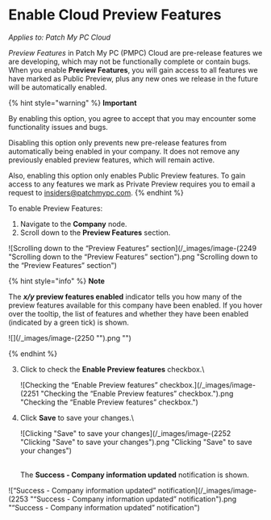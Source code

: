# Enable Cloud Preview Features

_Applies to: Patch My PC Cloud_

_Preview Features_ in Patch My PC (PMPC) Cloud are pre-release features we are developing, which may not be functionally complete or contain bugs. When you enable **Preview Features**, you will gain access to all features we have marked as Public Preview, plus any new ones we release in the future will be automatically enabled.

{% hint style="warning" %}
**Important**

By enabling this option, you agree to accept that you may encounter some functionality issues and bugs.

Disabling this option only prevents new pre-release features from automatically being enabled in your company. It does not remove any previously enabled preview features, which will remain active.

Also, enabling this option only enables Public Preview features. To gain access to any features we mark as Private Preview requires you to email a request to [insiders@patchmypc.com](mailto:insiders@patchmypc.com).
{% endhint %}

To enable Preview Features:

1. Navigate to the **Company** node.
2. Scroll down to the **Preview Features** section.

![Scrolling down to the “Preview Features” section](/_images/image-(2249 "Scrolling down to the “Preview Features” section").png "Scrolling down to the “Preview Features” section")

{% hint style="info" %}
**Note**

The _**x/y**_**&#x20;preview features enabled** indicator tells you how many of the preview features available for this company have been enabled. If you hover over the tooltip, the list of features and whether they have been enabled (indicated by a green tick) is shown.

![](/_images/image-(2250 "").png "")


{% endhint %}

3.  Click to check the **Enable Preview features** checkbox.\


    ![Checking the “Enable Preview features” checkbox.](/_images/image-(2251 "Checking the “Enable Preview features” checkbox.").png "Checking the “Enable Preview features” checkbox.")
4.  Click **Save** to save your changes.\


    ![Clicking &#x22;Save&#x22; to save your changes](/_images/image-(2252 "Clicking &#x22;Save&#x22; to save your changes").png "Clicking &#x22;Save&#x22; to save your changes")

    \
    The **Success - Company information updated** notification is shown.

![“Success - Company information updated” notification](/_images/image-(2253 "“Success - Company information updated” notification").png "“Success - Company information updated” notification")

